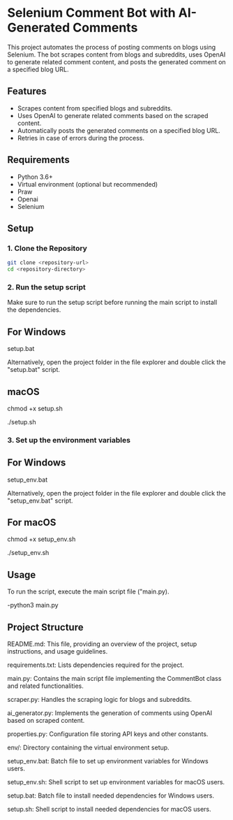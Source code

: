 # Selenium Comment Bot with AI-Generated Comments

This project automates the process of posting comments on blogs using Selenium. The bot scrapes content from blogs and subreddits, uses OpenAI to generate related comment content, and posts the generated comment on a specified blog URL.

## Features

- Scrapes content from specified blogs and subreddits.
- Uses OpenAI to generate related comments based on the scraped content.
- Automatically posts the generated comments on a specified blog URL.
- Retries in case of errors during the process.

## Requirements

- Python 3.6+
- Virtual environment (optional but recommended)
- Praw
- Openai
- Selenium

## Setup

### 1. Clone the Repository

```bash
git clone <repository-url>
cd <repository-directory>
```

### 2. Run the setup script
Make sure to run the setup script before running the main script to install the dependencies.

## For Windows
setup.bat

Alternatively, open the project folder in the file explorer and double click the "setup.bat" script.

## macOS
chmod +x setup.sh

./setup.sh

### 3. Set up the environment variables
## For Windows
setup_env.bat

Alternatively, open the project folder in the file explorer and double click the "setup_env.bat" script.

## For macOS
chmod +x setup_env.sh

./setup_env.sh


## Usage
To run the script, execute the main script file ("main.py).

-python3 main.py


## Project Structure

README.md: This file, providing an overview of the project, setup instructions, and usage guidelines.

requirements.txt: Lists dependencies required for the project.

main.py: Contains the main script file implementing the CommentBot class and related functionalities.

scraper.py: Handles the scraping logic for blogs and subreddits.

ai_generator.py: Implements the generation of comments using OpenAI based on scraped content.

properties.py: Configuration file storing API keys and other constants.

env/: Directory containing the virtual environment setup.

setup_env.bat: Batch file to set up environment variables for Windows users.

setup_env.sh: Shell script to set up environment variables for macOS users.

setup.bat: Batch file to install needed dependencies for Windows users.

setup.sh: Shell script to install needed dependencies for macOS users.

